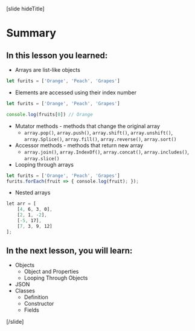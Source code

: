 [slide hideTitle]
# Summary

## In this lesson you learned:

- Arrays are list-like objects

```js
let furits = ['Orange', 'Peach', 'Grapes']
```

- Elements are accessed using their index number
```js
let furits = ['Orange', 'Peach', 'Grapes']

console.log(fruits[0]) // Orange
```
- Mutator methods - methods that change the original array
   - `array.pop()`, `array.push()`, `array.shift()`, `array.unshift()`, `array.Splice()`, `array.fill()`, `array.reverse()`, `array.sort()`
- Accessor methods - methods that return new array
  - `array.join()`, `array.IndexOf()`, `array.concat()`, `array.includes()`, `array.slice()`
- Looping through arrays 
```js
let furits = ['Orange', 'Peach', 'Grapes']
furits.forEach(fruit => { console.log(fruit); });

```
- Nested arrays
```js
let arr = [
    [4, 6, 3, 0],
    [2, 1, -2],
    [-5, 17],
    [7, 3, 9, 12]
];

```

## In the next lesson, you will learn:

- Objects
  - Object and Properties
  - Looping Through Objects
- JSON
- Classes
  - Definition
  - Constructor
  - Fields

[/slide]

